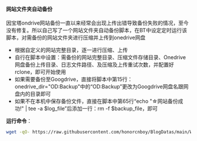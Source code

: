 #### 网站文件夹自动备份

因宝塔ondrive网站备份一直以来经常会出现上传出错导致备份失败的情况，至今没有修复。所以自己写了一个网站文件夹自动备份脚本，在BT中设定定时运行该脚本，对需备份的网站文件夹进行压缩并上传到onedrive网盘

- 根据自定义的网站完整目录，逐一进行压缩、上传
- 自行在脚本中设置：需备份的网站完整目录、压缩文件存储目录、Onedrive网盘备份上传目录、日志文件路径、及压缩及上传重试次数，并配置好rclone，即可开始使用
- 如果需要备份至Googdrive，直接将脚本中第15行：onedrive_dir="OD:Backup"中的“OD:Backup”更改为Googdrive网盘名跟网盘内的目录即可
- 如果不在本机中保存备份文件，直接在脚本中第65行“echo "☆网站备份成功!" | tee -a $log_file”后添加一行：rm -f $backup_file，即可


**运行命令**：
```bash
wget -qO- https://raw.githubusercontent.com/honorcnboy/BlogDatas/main/WebBackup/webbackup.sh | bash 
```
